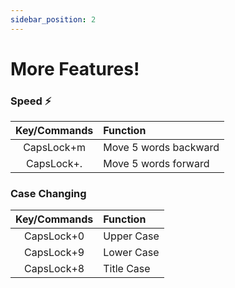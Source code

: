 ```yaml
---
sidebar_position: 2
---
```


# More Features!

### Speed ⚡️

|Key/Commands|Function|
|:----------:|:-------|
|CapsLock+m| Move 5 words backward|
|CapsLock+.| Move 5 words forward|


### Case Changing

|Key/Commands|Function|
|:----------:|:-------|
|CapsLock+0|Upper Case|
|CapsLock+9|Lower Case|
|CapsLock+8|Title Case|